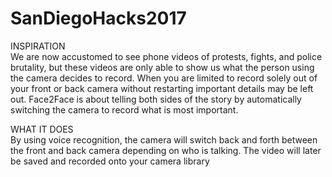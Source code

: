 # SanDiegoHacks2017

INSPIRATION <br />
We are now accustomed to see phone videos of protests, fights, and police brutality, but these videos are only able to show us what the person using the camera decides to record. When you are limited to record solely out of your front or back camera without restarting important details may be left out. Face2Face is about telling both sides of the story by automatically switching the camera to record what is most important.

WHAT IT DOES <br />
By using voice recognition, the camera will switch back and forth between the front and back camera depending on who is talking. The video will later be saved and recorded onto your camera library
